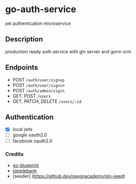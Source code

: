 # go-auth-service

jwt authentication microservice

## Description

production ready auth service with gin server and gorm orm

## Endpoints
- POST `/auth/user/signup`
- POST `/auth/user/signin`
- POST `/auth/admin/sigin`
- GET, POST `/users`
- GET, PATCH, DELETE `/users/:id`

## Authentication
- [x] local jwts
- [ ] google oauth2.0
- [ ] facebook oauth2.0

### Credits

- [go-blueprint](https://github.com/Melkeydev/go-blueprint)
- [simplebank](https://github.dev/techschool/simplebank)
- [seeder] (https://github.dev/nayonacademy/gin-seed)
